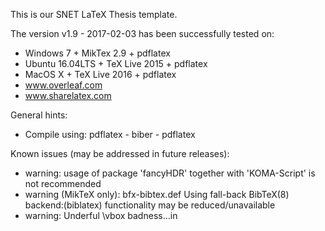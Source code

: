 This is our SNET LaTeX Thesis template.


The version v1.9 - 2017-02-03 has been successfully tested on:

- Windows 7 + MikTex 2.9 + pdflatex
- Ubuntu 16.04LTS + TeX Live 2015 + pdflatex
- MacOS X + TeX Live 2016 + pdflatex
- www.overleaf.com
- www.sharelatex.com

General hints:
- Compile using: pdflatex - biber - pdflatex


Known issues (may be addressed in future releases):
- warning: usage of package 'fancyHDR' together with 'KOMA-Script' is not recommended
- warning (MikTeX  only): bfx-bibtex.def Using fall-back BibTeX(8) backend:(biblatex) functionality may be reduced/unavailable
- warning: Underful \vbox badness...in 





